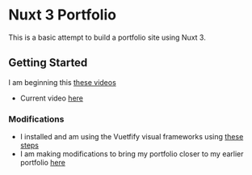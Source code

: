 # Nuxt 3 Portfolio 

This is a basic attempt to build a portfolio site using Nuxt 3.  

## Getting Started
I am beginning this [these videos](https://www.youtube.com/watch?v=b6b2yZZNG6Y)

- Current video [here](https://www.youtube.com/watch?v=GXgWQN_NJnA)

### Modifications
- I installed and am using the Vuetfify visual frameworks using [these steps](https://vuetifyjs.com/en/getting-started/installation/#manual-setup)
- I am making modifications to bring my portfolio closer to my earlier portfolio [here](https://supermanzer.github.io)

